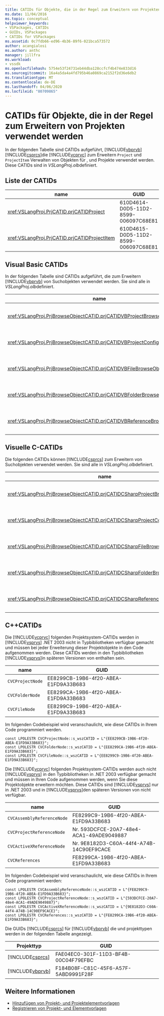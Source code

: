 ```yaml
---
title: CATIDs für Objekte, die in der Regel zum Erweitern von Projekten verwendet werden | Microsoft Docs
ms.date: 11/04/2016
ms.topic: conceptual
helpviewer_keywords:
- VSPackages, CATIDs
- GUIDs, VSPackages
- CATIDs for VSPackages
ms.assetid: 0c7fdb66-ed96-4b36-89f6-021bca573572
author: acangialosi
ms.author: anthc
manager: jillfra
ms.workload:
- vssdk
ms.openlocfilehash: 5754e53f24731eb44dba128ccfcf4b474e833d16
ms.sourcegitcommit: 16a4a5da4a4fd795b46a0869ca2152f2d36e6db2
ms.translationtype: MT
ms.contentlocale: de-DE
ms.lasthandoff: 04/06/2020
ms.locfileid: "80709865"
---
```

# <a name="catids-for-objects-that-are-typically-used-to-extend-projects"></a>CATIDs für Objekte, die in der Regel zum Erweitern von Projekten verwendet werden
In der folgenden Tabelle sind CATIDs aufgeführt, [!INCLUDE[vbprvb](../../code-quality/includes/vbprvb_md.md)] [!INCLUDE[csprcs](../../data-tools/includes/csprcs_md.md)]die [!INCLUDE[vcprvc](../../code-quality/includes/vcprvc_md.md)] zum Erweitern `Project` und `ProjectItem` Verwalten von Objekten für , und Projekte verwendet werden. Diese CATIDs sind in *VSLangProj.olb*definiert.

## <a name="listing-of-catids"></a>Liste der CATIDs

|name|GUID|
|----------|----------|
|<xref:VSLangProj.PrjCATID.prjCATIDProject>|610D4614-D0D5-11D2-8599-006097C68E81|
|<xref:VSLangProj.PrjCATID.prjCATIDProjectItem>|610D4615-D0D5-11D2-8599-006097C68E81|

## <a name="visual-basic-catids"></a>Visual Basic CATIDs
 In der folgenden Tabelle sind CATIDs aufgeführt, die zum Erweitern [!INCLUDE[vbprvb](../../code-quality/includes/vbprvb_md.md)] von Suchobjekten verwendet werden. Sie sind alle in *VSLangProj.olb*definiert.

|name|GUID|
|----------|----------|
|<xref:VSLangProj.PrjBrowseObjectCATID.prjCATIDVBProjectBrowseObject>|E0FDC879-C32A-4751-A3D3-0B3824BD575F|
|<xref:VSLangProj.PrjBrowseObjectCATID.prjCATIDVBProjectConfigBrowseObject>|Nr. 67F8DD11-14EB-489b-87F0-F01C52AF3870|
|<xref:VSLangProj.PrjBrowseObjectCATID.prjCATIDVBFileBrowseObject>|EA5BD05D-3C72-40A5-95A0-28A2773311CA|
|<xref:VSLangProj.PrjBrowseObjectCATID.prjCATIDVBFolderBrowseObject>|Nr. 932DC619-2EAA-4192-B7E6-3D15AD31DF49|
|<xref:VSLangProj.PrjBrowseObjectCATID.prjCATIDVBReferenceBrowseObject>|Nr. 2289B812-8191-4e81-B7B3-174045AB0CB5|

## <a name="visual-c-catids"></a>Visuelle C-CATIDs
 Die folgenden CATIDs können [!INCLUDE[csprcs](../../data-tools/includes/csprcs_md.md)] zum Erweitern von Suchobjekten verwendet werden. Sie sind alle in *VSLangProj.olb*definiert.

|name|GUID|
|----------|----------|
|<xref:VSLangProj.PrjBrowseObjectCATID.prjCATIDCSharpProjectBrowseObject>|Nr. 4EF9F003-DE95-4d60-96B0-212979F2A857|
|<xref:VSLangProj.PrjBrowseObjectCATID.prjCATIDCSharpProjectConfigBrowseObject>|A12CE10A-227F-4963-ADB6-3A43388513CA|
|<xref:VSLangProj.PrjBrowseObjectCATID.prjCATIDCSharpFileBrowseObject>|8D58E6AF-ED4E-48B0-8C7B-C74EF0735451|
|<xref:VSLangProj.PrjBrowseObjectCATID.prjCATIDCSharpFolderBrowseObject>|Nr. 914FE278-054A-45DB-BF9E-5F22484CC84C|
|<xref:VSLangProj.PrjBrowseObjectCATID.prjCATIDCSharpReferenceBrowseObject>|Nr. 2F0FA3B8-C855-4a4e-95A5-CB45C67D6C27|

## <a name="c-catids"></a>C++CATIDs
 Die [!INCLUDE[vcprvc](../../code-quality/includes/vcprvc_md.md)] folgenden Projektsystem-CATIDs werden in [!INCLUDE[vsprvs](../../code-quality/includes/vsprvs_md.md)] .NET 2003 nicht in Typbibliotheken verfügbar gemacht und müssen bei jeder Erweiterung dieser Projektobjekte in den Code aufgenommen werden. Diese CATIDs werden in den Typbibliotheken [!INCLUDE[vsprvs](../../code-quality/includes/vsprvs_md.md)]in späteren Versionen von enthalten sein.

|name|GUID|
|----------|----------|
|`CVCProjectNode`|EE8299CB-19B6-4f20-ABEA-E1FD9A33B683|
|`CVCFolderNode`|EE8299CA-19B6-4f20-ABEA-E1FD9A33B683|
|`CVCFileNode`|EE8299C9-19B6-4f20-ABEA-E1FD9A33B683|

 Im folgenden Codebeispiel wird veranschaulicht, wie diese CATIDs in Ihrem Code programmiert werden.

```
const LPOLESTR CVCProjectNode::s_wszCATID = L"{EE8299CB-19B6-4f20-ABEA-E1FD9A33B683}";
const LPOLESTR CVCFolderNode::s_wszCATID = L"{EE8299CA-19B6-4f20-ABEA-E1FD9A33B683}";
const LPOLESTR CVCFileNode::s_wszCATID = L"{EE8299C9-19B6-4f20-ABEA-E1FD9A33B683}";
```

 Die [!INCLUDE[vcprvc](../../code-quality/includes/vcprvc_md.md)] folgenden Projektsystem-CATIDs werden auch nicht [!INCLUDE[vsprvs](../../code-quality/includes/vsprvs_md.md)] in den Typbibliotheken in .NET 2003 verfügbar gemacht und müssen in Ihren Code aufgenommen werden, wenn Sie diese Projektobjekte erweitern möchten. Diese CATIDs sind [!INCLUDE[vsprvs](../../code-quality/includes/vsprvs_md.md)] nur in .NET 2003 und in [!INCLUDE[vsprvs](../../code-quality/includes/vsprvs_md.md)]den späteren Versionen von nicht verfügbar.

|name|GUID|
|----------|----------|
|`CVCAssemblyReferenceNode`|FE8299C9-19B6-4f20-ABEA-E1FD9A33B683|
|`CVCProjectReferenceNode`|Nr. 593DCFCE-20A7-48e4-ACA1-49ADE9049887|
|`CVCActiveXReferenceNode`|Nr. 9E8182D3-C60A-44f4-A74B-14C90EF9CACE|
|`CVCReferences`|FE8299CA-19B6-4f20-ABEA-E1FD9A33B683|

 Im folgenden Codebeispiel wird veranschaulicht, wie diese CATIDs in Ihrem Code programmiert werden:

```
const LPOLESTR CVCAssemblyReferenceNode::s_wszCATID = L"{FE8299C9-19B6-4f20-ABEA-E1FD9A33B683}";
const LPOLESTR CVCProjectReferenceNode::s_wszCATID = L"{593DCFCE-20A7-48e4-ACA1-49ADE9049887}";
const LPOLESTR CVCActiveXReferenceNode::s_wszCATID = L"{9E8182D3-C60A-44f4-A74B-14C90EF9CACE}";
const LPOLESTR CVCReferences::s_wszCATID = L"{FE8299CA-19B6-4f20-ABEA-E1FD9A33B683}";
```

 Die GUIDs [!INCLUDE[csprcs](../../data-tools/includes/csprcs_md.md)] für [!INCLUDE[vbprvb](../../code-quality/includes/vbprvb_md.md)] die und projekttypen werden in der folgenden Tabelle angezeigt.

| Projekttyp | GUID |
| - | - |
| [!INCLUDE[csprcs](../../data-tools/includes/csprcs_md.md)] | FAE04EC0-301F-11D3-BF4B-00C04F79EFBC |
| [!INCLUDE[vbprvb](../../code-quality/includes/vbprvb_md.md)] | F184B08F-C81C-45F6-A57F-5ABD9991F28F |

## <a name="see-also"></a>Weitere Informationen
- [Hinzufügen von Projekt- und Projektelementvorlagen](../../extensibility/internals/adding-project-and-project-item-templates.md)
- [Registrieren von Projekt- und Elementvorlagen](../../extensibility/internals/registering-project-and-item-templates.md)
